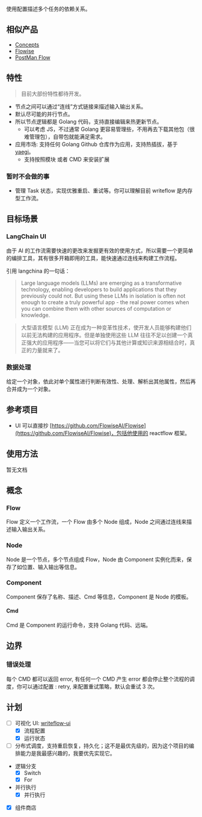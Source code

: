 使用配置描述多个任务的依赖关系。

## 相似产品
- [Concepts](https://conductor.netflix.com/devguide/concepts/index.html)
- [Flowise](https://github.com/FlowiseAI/Flowise)
- [PostMan Flow](https://learning.postman.com/docs/postman-flows/gs/flows-overview/)
## 特性

> 目前大部份特性都待开发。

- 节点之间可以通过“连线”方式链接来描述输入输出关系。
- 默认尽可能的并行节点。
- 所以节点逻辑都是 Golang 代码，支持直接编辑来热更新节点。
  - 可以考虑 JS，不过通常 Golang 更容易管理些，不用再去下载其他包（很难管理包），自带包就能满足需求。
- 应用市场: 支持任何 Golang Github 仓库作为应用，支持热插拔，基于 [yaegi](https://github.com/traefik/yaegi)。
  - 支持按照模块 或者 CMD 来安装扩展

### 暂时不会做的事
- 管理 Task 状态，实现优雅重启、重试等。你可以理解目前 writeflow 是内存型工作流。

## 目标场景

### LangChain UI
由于 AI 的工作流需要快速的更改来发掘更有效的使用方式，所以需要一个更简单的编排工具，其有很多开箱即用的工具，能快速通过连线来构建工作流程。

引用 langchina 的一句话：

> Large language models (LLMs) are emerging as a transformative technology, enabling developers to build applications that they previously could not. But using these LLMs in isolation is often not enough to create a truly powerful app - the real power comes when you can combine them with other sources of computation or knowledge.
>

> 大型语言模型 (LLM) 正在成为一种变革性技术，使开发人员能够构建他们以前无法构建的应用程序。但是单独使用这些 LLM 往往不足以创建一个真正强大的应用程序——当您可以将它们与其他计算或知识来源相结合时，真正的力量就来了。
>

### 数据处理
给定一个对象，依此对单个属性进行判断有效性、处理、解析出其他属性，然后再合并成为一个对象。

## 参考项目

- UI 可以直接抄 [https://github.com/FlowiseAI/Flowise](https://github.com/FlowiseAI/Flowise)，包括他使用的 reactflow 框架。

## 使用方法
暂无文档

## 概念

### Flow
Flow 定义一个工作流，一个 Flow 由多个 Node 组成，Node 之间通过连线来描述输入输出关系。

### Node
Node 是一个节点，多个节点组成 Flow，Node 由 Component 实例化而来，保存了如位置、输入输出等信息。

### Component
Component 保存了名称、描述、Cmd 等信息，Component 是 Node 的模板。

#### Cmd
Cmd 是 Component 的运行命令，支持 Golang 代码、远端。

## 边界

### 错误处理
每个 CMD 都可以返回 error, 有任何一个 CMD 产生 error 都会停止整个流程的调度，你可以通过配置 : retry, 来配置重试策略，默认会重试 3 次。

## 计划
- [ ] 可视化 UI: [writeflow-ui](https://github.com/zbysir/writeflow-ui)
  - [x] 流程配置
  - [x] 运行状态
- [ ] 分布式调度，支持重启恢复，持久化；这不是最优先级的，因为这个项目的编排能力是我最感兴趣的，我要优先实现它。
- 逻辑分支
  - [x] Switch
  - [x] For
- 并行执行
  - [x] 并行执行
- [x] 组件商店
